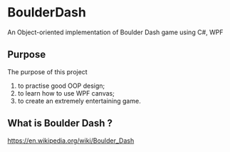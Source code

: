 # BoulderDash
An Object-oriented implementation of Boulder Dash game using C#, WPF

Purpose
-------
The purpose of this project

1.	to practise good OOP design;
2.	to learn how to use WPF canvas;
3.	to create an extremely entertaining game.

What is Boulder Dash ? 
-------
https://en.wikipedia.org/wiki/Boulder_Dash
